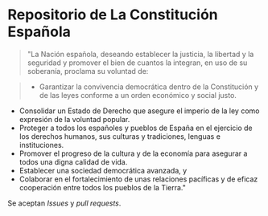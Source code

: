 # Repositorio de La Constitución Española

>"La Nación española, deseando establecer la justicia, la libertad y la seguridad y promover el bien de cuantos la integran, en uso de su soberanía, proclama su voluntad de: 

>* Garantizar la convivencia democrática dentro de la Constitución y de las leyes conforme a un orden económico y social justo. 
* Consolidar un Estado de Derecho que asegure el imperio de la ley como expresión de la voluntad popular. 
* Proteger a todos los españoles y pueblos de España en el ejercicio de los derechos humanos, sus culturas y tradiciones, lenguas e instituciones. 
* Promover el progreso de la cultura y de la economía para asegurar a todos una digna calidad de vida. 
* Establecer una sociedad democrática avanzada, y 
* Colaborar en el fortalecimiento de unas relaciones pacíficas y de eficaz cooperación entre todos los pueblos de la Tierra."

Se aceptan _Issues_ y _pull requests_.
